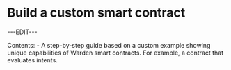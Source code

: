 ﻿---
sidebar_position: 4
---

# Build a custom smart contract

---EDIT---

Contents:
	- A step-by-step guide based on a custom example showing unique capabilities of Warden smart contracts. For example, a contract that evaluates intents.